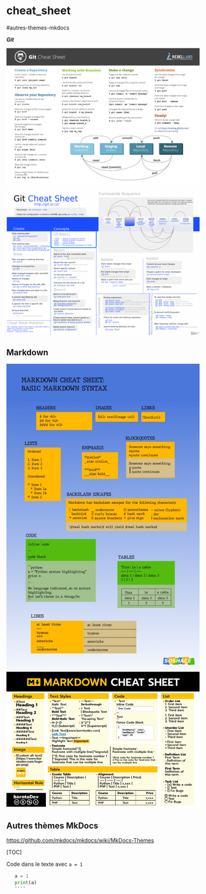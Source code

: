 # cheat_sheet
#autres-themes-mkdocs

***Git***

![](../img/github-git-cheat-sheeta.png)
![](../img/github-git-cheat-sheetb.png)

## Markdown

![](../img/markdown-cheatsheeta.png)
![](../img/markdown-cheatsheetb.png)

## Autres thèmes MkDocs

https://github.com/mkdocs/mkdocs/wiki/MkDocs-Themes

[TOC]

Code dans le texte avec `a = 1`
 ````python
    a = 1
    print(a)
    ````
